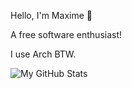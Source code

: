 Hello, I'm Maxime 👋

A free software enthusiast!

I use Arch BTW.

![My GitHub Stats](https://github-readme-stats.vercel.app/api?username=yourusername&show_icons=true&theme=radical)
